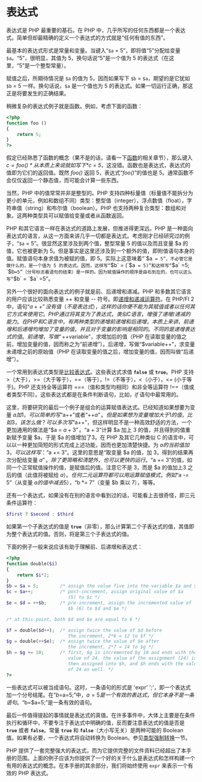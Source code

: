 表达式
======

表达式是 PHP 最重要的基石。在 PHP
中，几乎所写的任何东西都是一个表达式。简单但却最精确的定义一个表达式的方式就是“任何有值的东西”。

最基本的表达式形式是常量和变量。当键入“`$a` = 5”，即将值“5”分配给变量
`$a`。“5”，很明显，其值为 5，换句话说“5”是一个值为 5
的表达式（在这里，“5”是一个整型常量）。

赋值之后，所期待情况是 `$a` 的值为 5，因而如果写下 `$b` =
`$a`，期望的是它犹如 `$b` = 5 一样。换句话说，`$a` 是一个值也为 5
的表达式。如果一切运行正确，那这正是将要发生的正确结果。

稍微复杂的表达式例子就是函数。例如，考虑下面的函数：

``` php
<?php
function foo ()
{
    return 5;
}
?>
```

假定已经熟悉了函数的概念（果不是的话，请看一下<a href="/language/functions.html" class="link">函数</a>的相关章节），那么键入
*$c = foo()* 从本质上来说就如写下 *$c =
5*，这没错。函数也是表达式，表达式的值即为它们的返回值。既然 *foo()*
返回 5，表达式“*foo()*”的值也是
5。通常函数不会仅仅返回一个静态值，而可能会计算一些东西。

当然，PHP 中的值常常并非是整型的。PHP
支持四种标量值（标量值不能拆分为更小的单元，例如和数组不同）类型：整型值（<span
class="type">integer</span>），浮点数值（<span
class="type">float</span>），字符串值（<span
class="type">string</span>）和布尔值（<span
class="type">boolean</span>）。PHP
也支持两种复合类型：数组和对象。这两种类型具可以赋值给变量或者从函数返回。

PHP 和其它语言一样在表达式的道路上发展，但推进得更深远。PHP
是一种面向表达式的语言，从这一方面来讲几乎一切都是表达式。考虑刚才已经研究过的例子，“`$a`
= 5”。很显然这里涉及到两个值，整型常量 5 的值以及而且变量 $a
的值，它也被更新为
5。但是事实是这里还涉及到一个额外的值，即附值语句本身的值。赋值语句本身求值为被赋的值，即
5。实际上这意味着“`$a` = 5”，不必管它是做什么的，是一个值为 5
的表达式。因而，这样写“`$b` = (`$a` = 5)”和这样写“`$a` =5;
`$b`=5”（分号标志着语句的结束）是一样的。因为赋值操作的顺序是由右到左的，也可以这么写“`$b`
= `$a` =5”。

另外一个很好的面向表达式的例子就是前、后递增和递减。PHP
和多数其它语言的用户应该比较熟悉变量 ++ 和变量 --
符号。即<a href="/language/operators/increment.html" class="link">递增和递减运算符</a>。在
PHP/FI 2
中，语句“$a++”没有值（不是表达式），这样的话你便不能为其赋值或者以任何其它方式来使用它。PHP
通过将其变为了表达式，类似 C 语言，增强了递增/递减的能力。在 PHP 和 C
语言
中，有两种类型的递增前递增和后递增，本质上来讲，前递增和后递增均增加了变量的值，并且对于变量的影响是相同的。不同的是递增表达式的值。前递增，写做“++$variable”，求增加后的值（PHP
在读取变量的值之前，增加变量的值，因而称之为“前递增”）。后递增，写做“$variable++”，求变量未递增之前的原始值（PHP
在读取变量的值之后，增加变量的值，因而叫做“后递增”）。

一个常用到表达式类型是<a href="/language/operators/comparison.html" class="link">比较表达式</a>。这些表达式求值
**`false`** 或 **`true`**。PHP 支持
\>（大于），\>=（大于等于），==（等于），!=（不等于），\<（小于），\<=
(小于等于)。PHP 还支持全等运算符 ===（值和类型均相同）和非全等运算符
!==（值或者类型不同）。这些表达式都是在条件判断语句，比如，*if*
语句中最常用的。

这里，将要研究的最后一个例子是组合的运算赋值表达式。已经知道如果想要为变量
$a 加1，可以简单的写“$a++”或者“++$a”。但是如果想为变量增加大于 1
的值，比如
3，该怎么做？可以多次写“$a++”，但这样明显不是一种高效舒适的方法，一个更加通用的做法是“$a
= $a + 3”。“$a + 3”计算 $a 加上 3 的值，并且得到的值重新赋予变量
$a，于是 $a 的值增加了3。在 PHP 及其它几种类似 C
的语言中，可以以一种更加简短的形式完成上述功能，因而也更加清楚快捷。为
$a 的当前值加 3，可以这样写：“$a += 3”。这里的意思是“取变量 $a 的值，加
3，得到的结果再次分配给变量
$a”。除了更简略和清楚外，也可以更快的运行。“$a +=
3”的值，如同一个正常赋值操作的值，是赋值后的值。注意它不是 3，而是 $a
的值加上3 之后的值（此值将被赋给
$a）。任何二元运算符都可以用运算赋值模式，例如“$a -= 5”（从变量 $a
的值中减去 5），“$b \*= 7”（变量 $b 乘以 7），等等。

还有一个表达式，如果没有在别的语言中看到过的话，可能看上去很奇怪，即三元条件运算符：

``` php
$first ? $second : $third
```

如果第一个子表达式的值是
**`true`**（非零），那么计算第二个子表达式的值，其值即为整个表达式的值。否则，将是第三个子表达式的值。

下面的例子一般来说应该有助于理解前、后递增和表达式：

``` php
<?php
function double($i)
{
    return $i*2;
}
$b = $a = 5;        /* assign the value five into the variable $a and $b */
$c = $a++;          /* post-increment, assign original value of $a
                       (5) to $c */
$e = $d = ++$b;     /* pre-increment, assign the incremented value of
                       $b (6) to $d and $e */

/* at this point, both $d and $e are equal to 6 */

$f = double($d++);  /* assign twice the value of $d before
                       the increment, 2*6 = 12 to $f */
$g = double(++$e);  /* assign twice the value of $e after
                       the increment, 2*7 = 14 to $g */
$h = $g += 10;      /* first, $g is incremented by 10 and ends with the
                       value of 24. the value of the assignment (24) is
                       then assigned into $h, and $h ends with the value
                       of 24 as well. */
?>
```

一些表达式可以被当成语句。这时，一条语句的形式是 'expr'
';'，即一个表达式加一个分号结尾。在“$b=$a=5;”中，$a=5
是一个有效的表达式，但它本身不是一条语句。“$b=$a=5;”是一条有效的语句。

最后一件值得提起的事情就是表达式的真值。在许多事件中，大体上主要是在条件执行和循环中，不要专注于表达式中明确的值，反而要注意表达式的值是否是
**`true`** 或者 **`false`**。常量 **`true`** 和
**`false`**（大小写无关）是两种可能的 Boolean
值。如果有必要，一个表达式将自动转换为
Boolean。参见<a href="/language/types/type-juggling.html#language.types.typecasting" class="link">类型强制转换</a>一节。

PHP
提供了一套完整强大的表达式，而为它提供完整的文件资料已经超出了本手册的范围。上面的例子应该为你提供了一个好的关于什么是表达式和怎样构建一个有用的表达式的概念。在本手册的其余部分，我们将始终使用
`expr` 来表示一个有效的 PHP 表达式。
